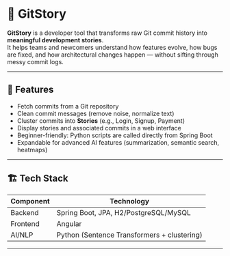# 🚀 GitStory

**GitStory** is a developer tool that transforms raw Git commit history into **meaningful development stories**.  
It helps teams and newcomers understand how features evolve, how bugs are fixed, and how architectural changes happen — without sifting through messy commit logs.

---

## 🌟 Features

- Fetch commits from a Git repository
- Clean commit messages (remove noise, normalize text)
- Cluster commits into **Stories** (e.g., Login, Signup, Payment)
- Display stories and associated commits in a web interface
- Beginner-friendly: Python scripts are called directly from Spring Boot
- Expandable for advanced AI features (summarization, semantic search, heatmaps)

---

## 🏗 Tech Stack

| Component | Technology |
|-----------|------------|
| Backend   | Spring Boot, JPA, H2/PostgreSQL/MySQL |
| Frontend  | Angular |
| AI/NLP    | Python (Sentence Transformers + clustering) |

 
---


